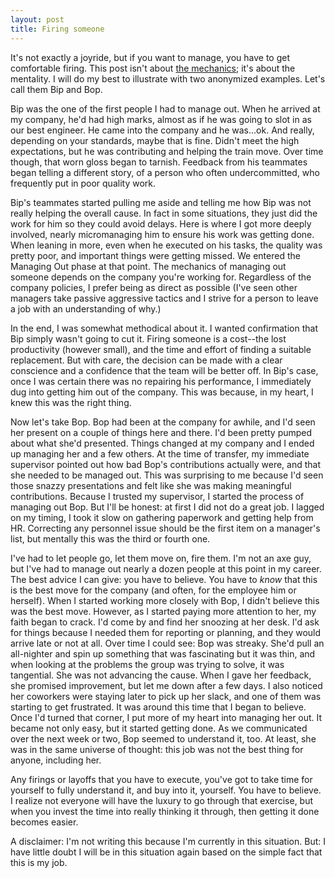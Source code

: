 ```yaml
---
layout: post
title: Firing someone
---
```


It's not exactly a joyride, but if you want to manage, you have to get comfortable firing. This post isn't about [the mechanics](https://hbr.org/2016/02/a-step-by-step-guide-to-firing-someone); it's about the mentality. I will do my best to illustrate with two anonymized examples. Let's call them Bip and Bop.

Bip was the one of the first people I had to manage out. When he arrived at my company, he'd had high marks, almost as if he was going to slot in as our best engineer. He came into the company and he was...ok. And really, depending on your standards, maybe that is fine. Didn't meet the high expectations, but he was contributing and helping the train move. Over time though, that worn gloss began to tarnish. Feedback from his teammates began telling a different story, of a person who often undercommitted, who frequently put in poor quality work. 

Bip's teammates started pulling me aside and telling me how Bip was not really helping the overall cause. In fact in some situations, they just did the work for him so they could avoid delays. Here is where I got more deeply involved, nearly micromanaging him to ensure his work was getting done. When leaning in more, even when he executed on his tasks, the quality was pretty poor, and important things were getting missed. We entered the Managing Out phase at that point. The mechanics of managing out someone depends on the company you're working for. Regardless of the company policies, I prefer being as direct as possible (I've seen other managers take passive aggressive tactics and I strive for a person to leave a job with an understanding of why.)

In the end, I was somewhat methodical about it. I wanted confirmation that Bip simply wasn't going to cut it. Firing someone is a cost--the lost productivity (however small), and the time and effort of finding a suitable replacement. But with care, the decision can be made with a clear conscience and a confidence that the team will be better off. In Bip's case, once I was certain there was no repairing his performance, I immediately dug into getting him out of the company. This was because, in my heart, I knew this was the right thing.

Now let's take Bop. Bop had been at the company for awhile, and I'd seen her present on a couple of things here and there. I'd been pretty pumped about what she'd presented. Things changed at my company and I ended up managing her and a few others. At the time of transfer, my immediate supervisor pointed out how bad Bop's contributions actually were, and that she needed to be managed out. This was surprising to me because I'd seen those snazzy presentations and felt like she was making meaningful contributions. Because I trusted my supervisor, I started the process of managing out Bop. But I'll be honest: at first I did not do a great job. I lagged on my timing, I took it slow on gathering paperwork and getting help from HR. Correcting any personnel issue should be the first item on a manager's list, but mentally this was the third or fourth one. 

I've had to let people go, let them move on, fire them. I'm not an axe guy, but I've had to manage out nearly a dozen people at this point in my career. The best advice I can give: you have to believe. You have to _know_ that this is the best move for the company (and often, for the employee him or herself).  When I started working more closely with Bop, I didn't believe this was the best move. However, as I started paying more attention to her, my faith began to crack. I'd come by and find her snoozing at her desk. I'd ask for things because I needed them for reporting or planning, and they would arrive late or not at all. Over time I could see: Bop was streaky. She'd pull an all-nighter and spin up something that was fascinating but it was thin, and when looking at the problems the group was trying to solve, it was tangential. She was not advancing the cause. When I gave her feedback, she promised improvement, but let me down after a few days. I also noticed her coworkers were staying later to pick up her slack, and one of them was starting to get frustrated. It was around this time that I began to believe. Once I'd turned that corner, I put more of my heart into managing her out. It became not only easy, but it started getting done. As we communicated over the next week or two, Bop seemed to understand it, too. At least, she was in the same universe of thought: this job was not the best thing for anyone, including her.

Any firings or layoffs that you have to execute, you've got to take time for yourself to fully understand it, and buy into it, yourself. You have to believe. I realize not everyone will have the luxury to go through that exercise, but when you invest the time into really thinking it through, then getting it done becomes easier.


A disclaimer: I'm not writing this because I'm currently in this situation. But: I have little doubt I will be in this situation again based on the simple fact that this is my job.

